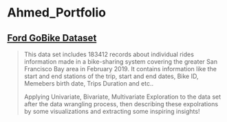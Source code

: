 # Ahmed_Portfolio
## [Ford GoBike Dataset](https://github.com/ahmedosama181/Ford-GoBike-Dataset-2019)
> This data set includes 183412 records about individual rides information made in a bike-sharing system covering the greater San Francisco Bay area in February 2019. It contains information like the start and end stations of the trip, start and end dates, Bike ID, Memebers birth date, Trips Duration and etc.. 
> 
> Applying Univariate, Bivariate, Multivariate Exploration to the data set after the data wrangling process, then describing these expolrations by some visualizations and extracting some inspiring insights!
